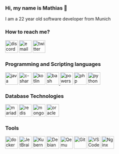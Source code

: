 ### Hi, my name is Mathias 👋

I am a 22 year old software developer from Munich <br>

### How to reach me?

<p align="left">
  <a href="https://dsc.bio/taiqane" target="_blank"><img src="https://www.vectorlogo.zone/logos/discordapp/discordapp-icon.svg" width=40 height=40 alt="discord"></a>
  <a href="mailto:hello@mdollenbacher.net"><img src="https://www.vectorlogo.zone/logos/mailgun/mailgun-icon.svg" width=40 height=40 alt="email"></a>
  <a href="https://twitter.com/taiqane1"><img src="https://www.vectorlogo.zone/logos/twitter/twitter-icon.svg" width=40 height=40 alt="twitter"></a>
</p>

### Programming and Scripting languages

<p align="left">
<a href="https://openjdk.java.net/" target="_blank"><img src="https://www.vectorlogo.zone/logos/java/java-icon.svg" width=40 height=40 alt="java"></a>
<a href="https://de.wikipedia.org/wiki/C-Sharp" target="_blank"><img src="https://logodix.com/logo/773715.png" width=40 height=40 alt="c-sharp"></a>
<a href="https://kotlinlang.org/"><img src="https://www.vectorlogo.zone/logos/kotlinlang/kotlinlang-icon.svg" width=40 height=40 alt="kotlin"></a>
<a href="https://www.gnu.org/software/bash" target="_blank"><img src="https://www.vectorlogo.zone/logos/gnu_bash/gnu_bash-icon.svg" width=40 height=40 alt="bash"</a>
<a href="https://docs.microsoft.com/de-de/powershell/scripting/overview?view=powershell-7.1" target="_blank"><img src="https://www.sapien.com/blog/wp-content/uploads/2017/10/powershell-logo.png" width=40 height=40 alt="powershell"></a>
<a href="https://www.php.net/" target="_blank"><img src="https://www.vectorlogo.zone/logos/php/php-icon.svg" width=40 height=40 alt="php"></a>
<a href="https://www.python.org/" target="_blank"><img src="https://www.vectorlogo.zone/logos/python/python-icon.svg" width=40 height=40 alt="python"></a>
</p>
  
### Database Technologies

<p align="left">
<a href="https://mariadb.org/" target="_blank"><img src="https://www.vectorlogo.zone/logos/mariadb/mariadb-icon.svg" width=40 height=40 alt="mariadb"></a>
<a href="https://redis.io/" target="_blank"><img src="https://www.vectorlogo.zone/logos/redis/redis-icon.svg" width=40 height=40 alt="redis"></a>
<a href="https://www.mongodb.com/" target="_blank"><img src="https://www.vectorlogo.zone/logos/mongodb/mongodb-icon.svg" width=40 height=40 alt="mongodb"></a>
<a href="https://www.oracle.com/de/database/" taraget="_blank"><img src="https://www.vectorlogo.zone/logos/oracle/oracle-icon.svg" width=40 height=40 alt="oracle database"></a>
</p>

### Tools

<p align="left">
<a href="https://www.docker.com/" target="_blank"><img src="https://www.vectorlogo.zone/logos/docker/docker-icon.svg" width=40 height=40 alt="docker"></a>
<a href="https://www.jetbrains.com/" target="_blank"><img src="https://www.vectorlogo.zone/logos/jetbrains/jetbrains-icon.svg" width=40 height=40 alt="JetBrains Products"></a>
<a href="http://kubernetes.io/" target="_blank"><img src="https://www.vectorlogo.zone/logos/kubernetes/kubernetes-icon.svg" width=40 height=40 alt="Kubernetes"></a>
<a href="https://www.debian.org/" target="_blank"><img src="https://www.vectorlogo.zone/logos/debian/debian-icon.svg" width=40 height=40 alt="Debian"></a>
<a href="https://www.qemu.org/" target="_blank"><img src="https://www.vectorlogo.zone/logos/qemu/qemu-icon.svg" width=40 height=40 alt="Qemu"></a>
<a href="https://git-scm.com/" target="_blank"><img src="https://www.vectorlogo.zone/logos/git-scm/git-scm-icon.svg" width=40 height=40 alt="Git"></a>
<a href="https://code.visualstudio.com/" target="_blank"><img src="https://www.vectorlogo.zone/logos/visualstudio_code/visualstudio_code-icon.svg" width=40 height=40 alt="VSCode"></a>
<a href="https://nginx.org" target="_blank"><img src="https://www.vectorlogo.zone/logos/nginx/nginx-icon.svg" width=40 height=40 alt="Nginx"></a>
</p>

